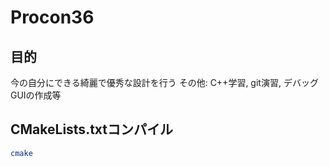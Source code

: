 # Procon36

## 目的
今の自分にできる綺麗で優秀な設計を行う
その他: C++学習, git演習, デバッグGUIの作成等

## CMakeLists.txtコンパイル

```bash
cmake
```

